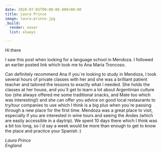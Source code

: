 ```yaml
---
date: 2020-07-01T00:00:00.000+00:00
title: Laura Prince
image: laura-prince.jpg
_build:
  render: never
  list: always

---
```

Hi there

I saw this post when looking for a language school in Mendoza. I followed an earlier posted link which took me to Ana Maria Troncoso.

Can definitely recommend Ana if you´re looking to study in Mendoza, I took several hours of private classes with her and she was a brilliant patient teacher and tailored the lessons to exactly what I needed. She holds the classes at her house, and you´ll get to learn a lot about Argentinian culture too (she always offered me some traditional snacks, and Mate too which was interesting!) and she can offer you advice on good local restaurants to try/tour companies to use which I think is a big plus when you´re passing through a new place for the first time. Mendoza was a great place to visit, especially if you are interested in wine tours and seeing the Andes (which are easily accessible in a daytrip). We spent 10 days there which I think was a bit too long, so i´d say a week would be more than enough to get to know the place and practice your Spanish :)

_Laura Prince_\
_England_
